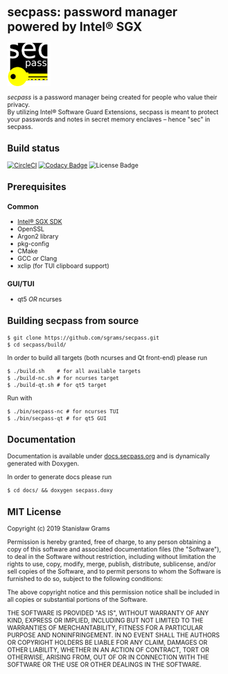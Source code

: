# secpass: password manager powered by Intel® SGX
<img style="text-center;" src="https://raw.githubusercontent.com/sgrams/secpass/master/assets/logo/logo.png" alt="logo" width="100"/>

*secpass* is a password manager being created for people who value their privacy. \
By utilizing Intel® Software Guard Extensions, secpass is meant to protect your passwords
and notes in secret memory enclaves – hence "sec" in secpass.

## Build status
[![CircleCI](https://circleci.com/gh/sgrams/secpass/tree/master.svg?style=svg)](https://circleci.com/gh/sgrams/secpass/tree/master)
[![Codacy Badge](https://api.codacy.com/project/badge/Grade/496080b6ae604018bbb243206e4f5433)](https://app.codacy.com/app/sgrams/secpass?utm_source=github.com&utm_medium=referral&utm_content=sgrams/secpass&utm_campaign=Badge_Grade_Dashboard)
![License Badge](https://img.shields.io/github/license/sgrams/secpass.svg?color=red)
## Prerequisites
### Common
- [Intel® SGX SDK](https://github.com/intel/linux-sgx)
- OpenSSL
- Argon2 library
- pkg-config
- CMake
- GCC *or* Clang
- xclip (for TUI clipboard support)

### GUI/TUI
- qt5 *OR* ncurses

## Building secpass from source
```
$ git clone https://github.com/sgrams/secpass.git
$ cd secpass/build/
```

In order to build all targets (both ncurses and Qt front-end) please run
```
$ ./build.sh    # for all available targets
$ ./build-nc.sh # for ncurses target
$ ./build-qt.sh # for qt5 target
````

Run with
```
$ ./bin/secpass-nc # for ncurses TUI
$ ./bin/secpass-qt # for qt5 GUI
```

## Documentation
Documentation is available under [docs.secpass.org](https://docs.secpass.org/) and is dynamically
generated with Doxygen.

In order to generate docs please run
```
$ cd docs/ && doxygen secpass.doxy
```

## MIT License

Copyright (c) 2019 Stanisław Grams

Permission is hereby granted, free of charge, to any person obtaining a copy
of this software and associated documentation files (the "Software"), to deal
in the Software without restriction, including without limitation the rights
to use, copy, modify, merge, publish, distribute, sublicense, and/or sell
copies of the Software, and to permit persons to whom the Software is
furnished to do so, subject to the following conditions:

The above copyright notice and this permission notice shall be included in all
copies or substantial portions of the Software.

THE SOFTWARE IS PROVIDED "AS IS", WITHOUT WARRANTY OF ANY KIND, EXPRESS OR
IMPLIED, INCLUDING BUT NOT LIMITED TO THE WARRANTIES OF MERCHANTABILITY,
FITNESS FOR A PARTICULAR PURPOSE AND NONINFRINGEMENT. IN NO EVENT SHALL THE
AUTHORS OR COPYRIGHT HOLDERS BE LIABLE FOR ANY CLAIM, DAMAGES OR OTHER
LIABILITY, WHETHER IN AN ACTION OF CONTRACT, TORT OR OTHERWISE, ARISING FROM,
OUT OF OR IN CONNECTION WITH THE SOFTWARE OR THE USE OR OTHER DEALINGS IN THE
SOFTWARE.
